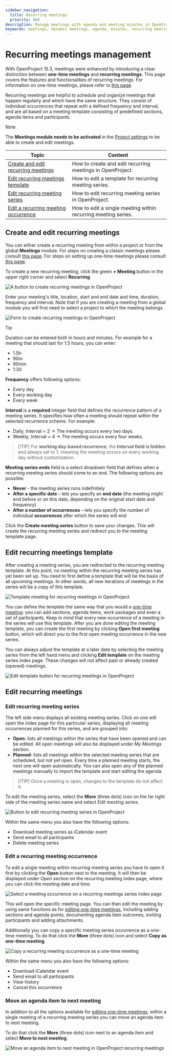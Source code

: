 ```yaml
---
sidebar_navigation:
  title: Recurring meetings
  priority: 800
description: Manage meetings with agenda and meeting minutes in OpenProject.
keywords: meetings, dynamic meetings, agenda, minutes, recurring meeting
---
```


# Recurring meetings management

With OpenProject 15.3, meetings were enhanced by introducing a clear distinction between **one-time meetings** and **recurring meetings**. This page covers the features and functionalities of recurring meetings. For information on one-time meetings, please refer to [this page](../one-time-meetings). 

Recurring meetings are helpful to schedule and organize meetings that happen regularly and which have the same structure. They consist of individual occurrences that repeat with a defined frequency and interval, and are all based on a meeting template consisting of predefined sections, agenda items and participants. 

> [!NOTE]
> The **Meetings module needs to be activated** in the [Project settings](../../projects/project-settings/modules/) to be able to create and edit meetings.

| Topic                                                        | Content                                                      |
| ------------------------------------------------------------ | ------------------------------------------------------------ |
| [Create and edit recurring meetings](#create-and-edit-recurring-meetings) | How to create and edit recurring meetings in OpenProject.    |
| [Edit recurring meetings template](#edit-recurring-meetings-template) | How to edit a template for recurring meeting series.         |
| [Edit recurring meeting series](#edit-recurring-meeting-series) | How to edit  recurring meeting series in OpenProject.        |
| [Edit a recurring meeting occurrence](#edit-a-recurring-meeting-occurrence) | How to edit a single meeting within recurring meeting series. |

## Create and edit recurring meetings

You can either create a recurring meeting from within a project or from the global **Meetings** module. For steps on creating a classic meetings please consult [this page](../classic-meetings). For steps on setting up one-time meetings please consult [this page](../one-time-meetings).

To create a new recurring meeting, click the green **+ Meeting** button in the upper right corner and select **Recurring**. 

![A button to create recurring meetings in OpenProject](openproject_userguide_meetings_recurring_meeting_button.png)

Enter your meeting's title, location, start and end date and time, duration, frequency and interval. Note that if you are creating a meeting from a global module you will first need to select a project to which the meeting belongs.

![Form to create recurring meetings in OpenProject](openproject_userguide_meetings_recurring_meeting_form.png)

> [!TIP] 
> Duration can be entered both in hours and minutes. For example for a meeting that should last for 1.5 hours, you can enter:
>
> - 1.5h
> - 90m
> - 90min
> - 1:30

**Frequency** offers following options: 

- Every day
- Every working day
- Every week

**Interval** is a **required** integer field that defines the recurrence pattern of a meeting series. It specifies how often a meeting should repeat within the selected recurrence scheme. For example:

- Daily, Interval = 2 → The meeting occurs every two days.
- Weekly, Interval = 4 → The meeting occurs every four weeks.

>  [!TIP]
>  For **working day-based recurrence**, the **Interval field is hidden** and always set to 1, meaning the meeting occurs on every working day without customization.

**Meeting series ends** field is a select dropdown field that defines when a recurring meeting series should come to an end. The following options are possible:

- **Never** - the meeting series runs indefinitely
- **After a specific date** – lets you specify an **end date** (the meeting might end before or on this date, depending on the original start date and frequency)
- **After a number of occurrences** – lets you specify the number of individual **occurrences** after which the series will end

Click the **Create meeting series** button to save your changes. This will create the recurring meeting series and redirect you to the meeting template page. 

## Edit recurring meetings template

After creating a meeting series, you are redirected to the recurring meeting template. At this point, no meeting within the recurring meeting series has yet been set up. You need to first define a template that will be the basis of all upcoming meetings. In other words, all new iterations of meetings in the series will be a copy of this template.

![Template meeting for recurring meetings in OpenProject](openproject_userguide_meetings_recurring_meeting_initial_template.png)

You can define the template the same way that you would a [one-time meeting](../one-time-meetings): you can add sections, agenda items, work packages and even a set of participants. Keep in mind that every new occurrence of a meeting in the series will use this template. After you are done editing the meeting template, you can create the first meeting by clicking **Open first meeting** button, which will direct you to the first open meeting occurrence in the new series.

You can always adjust the template at a later date by selecting the meeting series from the left hand menu and clicking **Edit template** on the meeting series index page. These changes will not affect past or already created (opened) meetings. 

![Edit template button for recurring meetings in OpenProject](openproject_userguide_meetings_recurring_meeting_edit_template_button.png)



## Edit recurring meetings
### Edit recurring meeting series

The left side menu displays all existing meeting series. Click on one will open the index page for this particular series, displaying all meeting occurrences planned for this series, and are grouped into:

-  **Open**: lists all meetings within the series that have been opened and can be edited. All open meetings will also be displayed under *My Meetings* section. 
- **Planned**: lists all meetings within the selected meeting series that are scheduled, but not yet open.  Every time a planned meeting starts, the next one will open automatically. You can also open any of the planned  meetings manually to import the template and start editing the agenda.

>  [!TIP]
>  Once a meeting is open, changes to the template do not affect it. 

To edit the meeting series, select the **More** (three dots) icon on the far right side of the meeting series name and select *Edit meeting series*.

![Button to edit recurring meeting series in OpenProject](openproject_userguide_meetings_edit_meeting_series_button.png)

Within the same menu you also have the following options:

- Download meeting series as iCalendar event
- Send email to all participants
- Delete meeting series

### Edit a recurring meeting occurrence

To edit a single meeting within recurring meeting series you have to open it first by clicking the **Open** button next to the meeting. It will then be displayed under *Open* section on the recurring meeting index page, where you can click the meeting date and time. 

![Select a meeting occurrence on a recurring meetings series index page](openproject_userguide_meetings_edit_meeting_occurence_link.png)

This will open the specific meeting page. You can then edit the meeting by using same functions as for [editing one-time meetings](../one-time-meetings), including adding sections and agenda points, documenting agenda item outcomes, inviting participants and adding attachments.

Additionally you can copy a specific meeting series occurrence as a one-time meeting. To do that click the **More** (three dots) icon and select **Copy as one-time meeting**.

![Copy a recurring meeting occurrence as a one-time meeting](openproject_userguide_meetings_copy_recurring_meeting_as_onetime.png)

Within the same menu you also have the following options:

- Download iCalendar event
- Send email to all participants
- View history
- Cancel this occurrence

### Move an agenda item to next meeting

In addition to all the options available for [editing one-time meetings](../one-time-meetings), within a single meeting of a recurring meeting series you can move an agenda item to next meeting. 

To do that click the **More** (three dots) icon next to an agenda item and select **Move to next meeting**.

![Move an agenda item to next meeting in OpenProject recurring meetings](openproject_userguide_meetings_recurring_meeting_move_agenda_item_to_next_meeting.png)